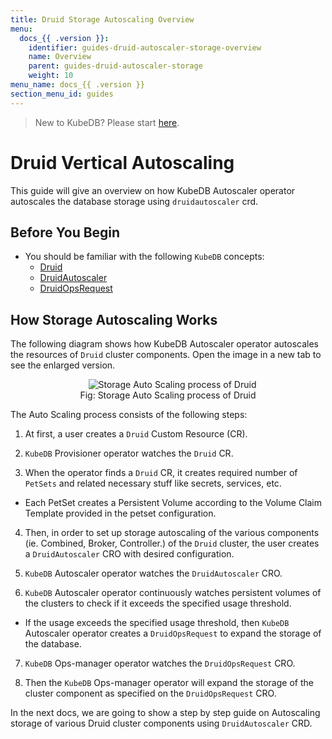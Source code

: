 ```yaml
---
title: Druid Storage Autoscaling Overview
menu:
  docs_{{ .version }}:
    identifier: guides-druid-autoscaler-storage-overview
    name: Overview
    parent: guides-druid-autoscaler-storage
    weight: 10
menu_name: docs_{{ .version }}
section_menu_id: guides
---
```


> New to KubeDB? Please start [here](/docs/README.md).

# Druid Vertical Autoscaling

This guide will give an overview on how KubeDB Autoscaler operator autoscales the database storage using `druidautoscaler` crd.

## Before You Begin

- You should be familiar with the following `KubeDB` concepts:
    - [Druid](/docs/guides/druid/concepts/druid.md)
    - [DruidAutoscaler](/docs/guides/druid/concepts/druidautoscaler.md)
    - [DruidOpsRequest](/docs/guides/druid/concepts/druidopsrequest.md)

## How Storage Autoscaling Works

The following diagram shows how KubeDB Autoscaler operator autoscales the resources of `Druid` cluster components. Open the image in a new tab to see the enlarged version.

<figure align="center">
  <img alt="Storage Auto Scaling process of Druid" src="/docs/images/day-2-operation/druid/kf-storage-autoscaling.svg">
<figcaption align="center">Fig: Storage Auto Scaling process of Druid</figcaption>
</figure>


The Auto Scaling process consists of the following steps:

1. At first, a user creates a `Druid` Custom Resource (CR).

2. `KubeDB` Provisioner  operator watches the `Druid` CR.

3. When the operator finds a `Druid` CR, it creates required number of `PetSets` and related necessary stuff like secrets, services, etc.

- Each PetSet creates a Persistent Volume according to the Volume Claim Template provided in the petset configuration.

4. Then, in order to set up storage autoscaling of the various components (ie. Combined, Broker, Controller.) of the `Druid` cluster, the user creates a `DruidAutoscaler` CRO with desired configuration.

5. `KubeDB` Autoscaler operator watches the `DruidAutoscaler` CRO.

6. `KubeDB` Autoscaler operator continuously watches persistent volumes of the clusters to check if it exceeds the specified usage threshold.
- If the usage exceeds the specified usage threshold, then `KubeDB` Autoscaler operator creates a `DruidOpsRequest` to expand the storage of the database.

7. `KubeDB` Ops-manager operator watches the `DruidOpsRequest` CRO.

8. Then the `KubeDB` Ops-manager operator will expand the storage of the cluster component as specified on the `DruidOpsRequest` CRO.

In the next docs, we are going to show a step by step guide on Autoscaling storage of various Druid cluster components using `DruidAutoscaler` CRD.
